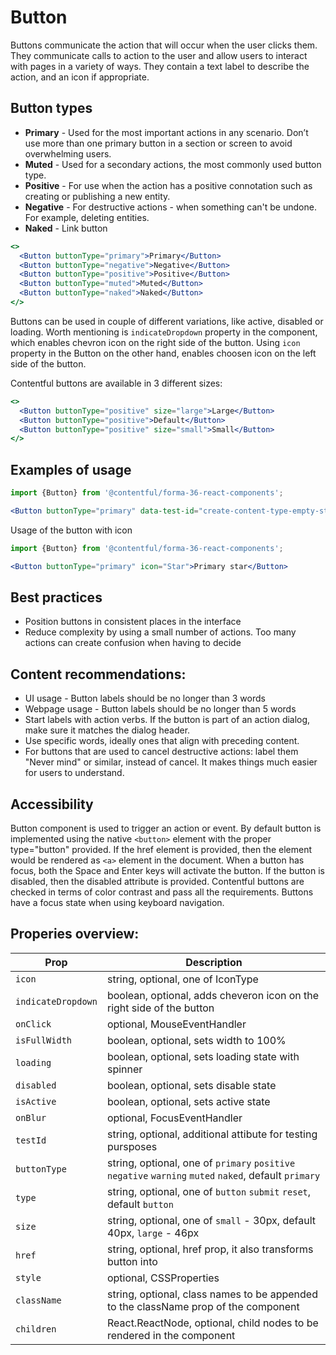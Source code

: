 # Button

Buttons communicate the action that will occur when the user clicks them. They communicate calls to action to the user and allow users to interact with pages in a variety of ways. They contain a text label to describe the action, and an icon if appropriate.

## Button types

- **Primary** - Used for the most important actions in any scenario. Don’t use more than one primary button in a section or screen to avoid overwhelming users.
- **Muted** - Used for a secondary actions, the most commonly used button type.
- **Positive** - For use when the action has a positive connotation such as creating or publishing a new entity.
- **Negative** - For destructive actions - when something can't be undone. For example, deleting entities.
- **Naked** - Link button

```jsx
<>
  <Button buttonType="primary">Primary</Button>
  <Button buttonType="negative">Negative</Button>
  <Button buttonType="positive">Positive</Button>
  <Button buttonType="muted">Muted</Button>
  <Button buttonType="naked">Naked</Button>
</>
```
Buttons can be used in couple of different variations, like active, disabled or loading. Worth mentioning is `indicateDropdown` property in the component, which enables chevron icon on the right side of the button. Using `icon` property in the Button on the other hand, enables choosen icon on the left side of the button.

Contentful buttons are available in 3 different sizes: 
```jsx
<>
  <Button buttonType="positive" size="large">Large</Button>
  <Button buttonType="positive">Default</Button>
  <Button buttonType="positive" size="small">Small</Button>
</>
```

## Examples of usage

```jsx
import {Button} from '@contentful/forma-36-react-components';

<Button buttonType="primary" data-test-id="create-content-type-empty-state">Add content type</Button>

```

Usage of the button with icon

```jsx
import {Button} from '@contentful/forma-36-react-components';

<Button buttonType="primary" icon="Star">Primary star</Button>

```

## Best practices

- Position buttons in consistent places in the interface
- Reduce complexity by using a small number of actions. Too many actions can create confusion when having to decide

## Content recommendations:

 - UI usage - Button labels should be no longer than 3 words
 - Webpage usage - Button labels should be no longer than 5 words
 - Start labels with action verbs. If the button is part of an action dialog, make sure it matches the dialog header.
 - Use specific words, ideally ones that align with preceding content.
 - For buttons that are used to cancel destructive actions: label them "Never mind" or similar, instead of cancel. It makes things much easier for users to understand.

## Accessibility

Button component is used to trigger an action or event. By default button is implemented using the native `<button>` element with the proper type="button" provided. If the href element is provided, then the element would be rendered as `<a>` element in the document.
When a button has focus, both the Space and Enter keys will activate the button. If the button is disabled, then the disabled attribute is provided.
Contentful buttons are checked in terms of color contrast and pass all the requirements.
Buttons have a focus state when using keyboard navigation.

## Properies overview:

|Prop|Description|
|-|-|
|`icon`| string, optional, one of IconType |
|`indicateDropdown`| boolean, optional, adds cheveron icon on the right side of the button |
|`onClick`| optional, MouseEventHandler |
|`isFullWidth`| boolean, optional, sets width to 100% |
|`loading`| boolean, optional, sets loading state with spinner |
|`disabled`| boolean, optional, sets disable state |
|`isActive`| boolean, optional, sets active state |
|`onBlur`| optional, FocusEventHandler |
|`testId`| string, optional, additional attibute for testing pursposes |
|`buttonType`| string, optional, one of `primary` `positive` `negative` `warning` `muted` `naked`, default `primary` |
|`type`| string, optional, one of `button` `submit` `reset`, default `button` |
|`size`| string, optional, one of `small` - 30px, default 40px, `large` - 46px |
|`href`| string, optional, href prop, it also transforms button into <a> |
|`style`| optional, CSSProperties |
|`className`| string, optional, class names to be appended to the className prop of the component |
|`children`| React.ReactNode, optional, child nodes to be rendered in the component |
